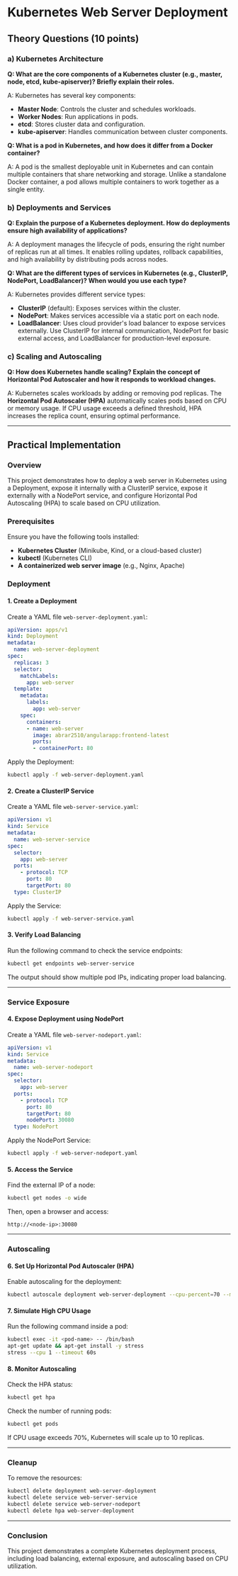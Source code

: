 # Kubernetes Web Server Deployment

## Theory Questions (10 points)

### a) Kubernetes Architecture

**Q: What are the core components of a Kubernetes cluster (e.g., master, node, etcd, kube-apiserver)? Briefly explain their roles.**

A: Kubernetes has several key components:
- **Master Node**: Controls the cluster and schedules workloads.
- **Worker Nodes**: Run applications in pods.
- **etcd**: Stores cluster data and configuration.
- **kube-apiserver**: Handles communication between cluster components.

**Q: What is a pod in Kubernetes, and how does it differ from a Docker container?**

A: A pod is the smallest deployable unit in Kubernetes and can contain multiple containers that share networking and storage. Unlike a standalone Docker container, a pod allows multiple containers to work together as a single entity.

### b) Deployments and Services

**Q: Explain the purpose of a Kubernetes deployment. How do deployments ensure high availability of applications?**

A: A deployment manages the lifecycle of pods, ensuring the right number of replicas run at all times. It enables rolling updates, rollback capabilities, and high availability by distributing pods across nodes.

**Q: What are the different types of services in Kubernetes (e.g., ClusterIP, NodePort, LoadBalancer)? When would you use each type?**

A: Kubernetes provides different service types:
- **ClusterIP** (default): Exposes services within the cluster.
- **NodePort**: Makes services accessible via a static port on each node.
- **LoadBalancer**: Uses cloud provider's load balancer to expose services externally.
Use ClusterIP for internal communication, NodePort for basic external access, and LoadBalancer for production-level exposure.

### c) Scaling and Autoscaling

**Q: How does Kubernetes handle scaling? Explain the concept of Horizontal Pod Autoscaler and how it responds to workload changes.**

A: Kubernetes scales workloads by adding or removing pod replicas. The **Horizontal Pod Autoscaler (HPA)** automatically scales pods based on CPU or memory usage. If CPU usage exceeds a defined threshold, HPA increases the replica count, ensuring optimal performance.

---

## Practical Implementation

### Overview
This project demonstrates how to deploy a web server in Kubernetes using a Deployment, expose it internally with a ClusterIP service, expose it externally with a NodePort service, and configure Horizontal Pod Autoscaling (HPA) to scale based on CPU utilization.

### Prerequisites
Ensure you have the following tools installed:
- **Kubernetes Cluster** (Minikube, Kind, or a cloud-based cluster)
- **kubectl** (Kubernetes CLI)
- **A containerized web server image** (e.g., Nginx, Apache)

### Deployment

#### 1. Create a Deployment
Create a YAML file `web-server-deployment.yaml`:

```yaml
apiVersion: apps/v1
kind: Deployment
metadata:
  name: web-server-deployment
spec:
  replicas: 3
  selector:
    matchLabels:
      app: web-server
  template:
    metadata:
      labels:
        app: web-server
    spec:
      containers:
      - name: web-server
        image: abrar2510/angularapp:frontend-latest
        ports:
        - containerPort: 80
```

Apply the Deployment:
```bash
kubectl apply -f web-server-deployment.yaml
```

#### 2. Create a ClusterIP Service
Create a YAML file `web-server-service.yaml`:

```yaml
apiVersion: v1
kind: Service
metadata:
  name: web-server-service
spec:
  selector:
    app: web-server
  ports:
    - protocol: TCP
      port: 80
      targetPort: 80
  type: ClusterIP
```

Apply the Service:
```bash
kubectl apply -f web-server-service.yaml
```

#### 3. Verify Load Balancing
Run the following command to check the service endpoints:
```bash
kubectl get endpoints web-server-service
```
The output should show multiple pod IPs, indicating proper load balancing.

---

### Service Exposure

#### 4. Expose Deployment using NodePort
Create a YAML file `web-server-nodeport.yaml`:

```yaml
apiVersion: v1
kind: Service
metadata:
  name: web-server-nodeport
spec:
  selector:
    app: web-server
  ports:
    - protocol: TCP
      port: 80
      targetPort: 80
      nodePort: 30080
  type: NodePort
```

Apply the NodePort Service:
```bash
kubectl apply -f web-server-nodeport.yaml
```

#### 5. Access the Service
Find the external IP of a node:
```bash
kubectl get nodes -o wide
```
Then, open a browser and access:
```
http://<node-ip>:30080
```

---

### Autoscaling

#### 6. Set Up Horizontal Pod Autoscaler (HPA)
Enable autoscaling for the deployment:
```bash
kubectl autoscale deployment web-server-deployment --cpu-percent=70 --min=3 --max=10
```

#### 7. Simulate High CPU Usage
Run the following command inside a pod:
```bash
kubectl exec -it <pod-name> -- /bin/bash
apt-get update && apt-get install -y stress
stress --cpu 1 --timeout 60s
```

#### 8. Monitor Autoscaling
Check the HPA status:
```bash
kubectl get hpa
```
Check the number of running pods:
```bash
kubectl get pods
```
If CPU usage exceeds 70%, Kubernetes will scale up to 10 replicas.

---

### Cleanup
To remove the resources:
```bash
kubectl delete deployment web-server-deployment
kubectl delete service web-server-service
kubectl delete service web-server-nodeport
kubectl delete hpa web-server-deployment
```
---

### Conclusion
This project demonstrates a complete Kubernetes deployment process, including load balancing, external exposure, and autoscaling based on CPU utilization.